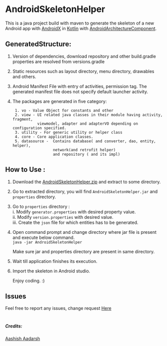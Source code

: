 # AndroidSkeletonHelper
This is a java project build with maven to generate the skeleton of 
a new Android app with [AndroidX](https://developer.android.com/jetpack/androidx/) in [Kotlin](https://kotlinlang.org/)
with [AndroidArchitectureComponent](https://developer.android.com/topic/libraries/architecture/).

## GeneratedStructure:
1. Version of dependencies, download repository and other build.gradle properties are resolved from versions.gradle
2. Static resources such as layout directory, menu directory, drawables and others.
3. Android Manifest File with entry of activities, permission tag. 
The generated manifest file does not specify default launcher activity.
4. The packages are generated in five category:
        
        1. vo - Value Object for constants and other
        2. view - UI related java classes in their module having activity, fragment, 
                  viewmodel, adapter and adapterVO depending on configuration specified.
        3. utility - For generic utility or helper class
        4. core - Core application classes.
        5. datasource -  Contains database( and converter, dao, entity, helper), 
                         network(and retrofit helper)
                         and repository ( and its impl)         


## How to Use :
1. Download the [AndroidSkeletonHelper.zip](https://github.com/aashish-aadarsh/AndroidSkeletonHelper/raw/master/AndroidSkeletonHelper.zip) and extract to some directory.
2. Go to extracted directory, you will find `AndroidSkeletonHelper.jar` and `properties` 
directory.
3. Go to `properties` directory :   
       i. Modify `generator.properties` with desired property value.  
       ii. Modify `version.properties` with desired value.  
       iii. Create the `json` file for which entities has to be generated.

4. Open command prompt and change directory where jar file is present and execute below command.     
         `java -jar AndroidSkeletonHelper`  
         
    Make sure jar and properties directory are present in same directory.
 5. Wait till application finishes its execution.
 6. Import the skeleton in Android studio.
 
      Enjoy coding. :)
        
        
## Issues
Feel free to report any issues, change request [Here](https://github.com/aashish-aadarsh/AndroidSkeletonHelper/issues)

#

##### Credits:
[Aashish Aadarsh](https://github.com/aashish-aadarsh) 
